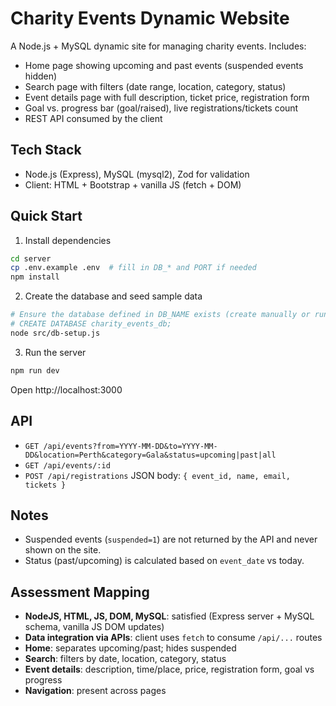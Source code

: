 # Charity Events Dynamic Website

A Node.js + MySQL dynamic site for managing charity events. Includes:
- Home page showing upcoming and past events (suspended events hidden)
- Search page with filters (date range, location, category, status)
- Event details page with full description, ticket price, registration form
- Goal vs. progress bar (goal/raised), live registrations/tickets count
- REST API consumed by the client

## Tech Stack
- Node.js (Express), MySQL (mysql2), Zod for validation
- Client: HTML + Bootstrap + vanilla JS (fetch + DOM)

## Quick Start

1. Install dependencies
```bash
cd server
cp .env.example .env  # fill in DB_* and PORT if needed
npm install
```
2. Create the database and seed sample data
```bash
# Ensure the database defined in DB_NAME exists (create manually or run:)
# CREATE DATABASE charity_events_db;
node src/db-setup.js
```
3. Run the server
```bash
npm run dev
```
Open http://localhost:3000

## API
- `GET /api/events?from=YYYY-MM-DD&to=YYYY-MM-DD&location=Perth&category=Gala&status=upcoming|past|all`
- `GET /api/events/:id`
- `POST /api/registrations` JSON body: `{ event_id, name, email, tickets }`

## Notes
- Suspended events (`suspended=1`) are not returned by the API and never shown on the site.
- Status (past/upcoming) is calculated based on `event_date` vs today.

## Assessment Mapping
- **NodeJS, HTML, JS, DOM, MySQL**: satisfied (Express server + MySQL schema, vanilla JS DOM updates)
- **Data integration via APIs**: client uses `fetch` to consume `/api/...` routes
- **Home**: separates upcoming/past; hides suspended
- **Search**: filters by date, location, category, status
- **Event details**: description, time/place, price, registration form, goal vs progress
- **Navigation**: present across pages

